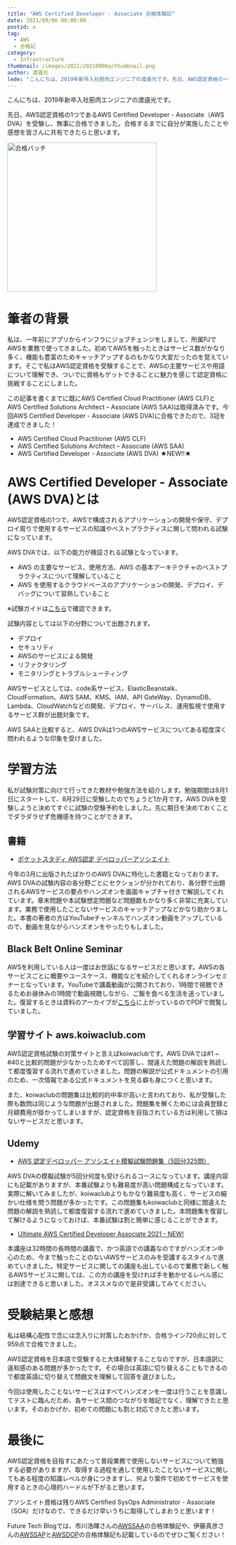 ```yaml
---
title: "AWS Certified Developer - Associate 合格体験記"
date: 2021/09/06 00:00:00
postid: a
tag:
  - AWS
  - 合格記
category:
  - Infrastructure
thumbnail: /images/2021/20210906a/thumbnail.png
author: 渡邉光
lede: "こんにちは、2019年新卒入社筋肉エンジニアの渡邉光です。先日、AWS認定資格の一つであるAWS Certified Developer - Associate（AWS DVA）を受験し、無事に合格することができました。合格するまでに自分が実施したことや感想を皆さんに共有できたらと思います。"
---
```

こんにちは、2019年新卒入社筋肉エンジニアの渡邉光です。

先日、AWS認定資格の1つであるAWS Certified Developer - Associate（AWS DVA）を受験し、無事に合格できました。合格するまでに自分が実施したことや感想を皆さんに共有できたらと思います。

<img src="/images/2021/20210906a/合格バッチ.png" alt="合格バッチ" width="340" height="340" loading="lazy">

# 筆者の背景

私は、一年前にアプリからインフラにジョブチェンジをしまして、所属PJでAWSを業務で使ってきました。初めてAWSを触ったときはサービス数がかなり多く、機能も豊富のためキャッチアップするのもかなり大変だったのを覚えています。そこで私はAWS認定資格を受験することで、AWSの主要サービスや用語について理解でき、ついでに資格もゲットできることに魅力を感じて認定資格に挑戦することにしました。

この記事を書くまでに既にAWS Certified Cloud Practitioner (AWS CLF)とAWS Certified Solutions Architect – Associate (AWS SAA)は取得済みです。今回AWS Certified Developer - Associate (AWS DVA)に合格できたので、3冠を達成できました！

- AWS Certified Cloud Practitioner (AWS CLF)
- AWS Certified Solutions Architect – Associate (AWS SAA)
- AWS Certified Developer - Associate (AWS DVA) ★NEW!!★

# AWS Certified Developer - Associate (AWS DVA)とは

AWS認定資格の1つで、AWSで構成されるアプリケーションの開発や保守、デプロイ周りで使用するサービスの知識やベストプラクティスに関して問われる試験になっています。

AWS DVAでは、以下の能力が検証される試験となっています。

- AWS の主要なサービス、使用方法、AWS の基本アーキテクチャのベストプラクティスについて理解していること
- AWS を使用するクラウドベースのアプリケーションの開発、デプロイ、デバッグについて習熟していること

※試験ガイドは[こちら](https://aws.amazon.com/jp/certification/certified-developer-associate/?ch=tile&tile=getstarted)で確認できます。

試験内容としては以下の分野について出題されます。

- デプロイ
- セキュリティ
- AWSのサービスによる開発
- リファクタリング
- モニタリングとトラブルシューティング

AWSサービスとしては、code系サービス、ElasticBeanstalk、CloudFormation、AWS SAM、KMS、IAM、API GateWay、DynamoDB、Lambda、CloudWatchなどの開発、デプロイ、サーバレス、運用監視で使用するサービス群が出題対象です。

AWS SAAと比較すると、AWS DVAは1つのAWSサービスについてある程度深く問われるような印象を受けました。

# 学習方法

私が試験対策に向けて行ってきた教材や勉強方法を紹介します。勉強期間は8月1日にスタートして、8月29日に受験したのでちょうど1か月です。AWS DVAを受験しようと決めてすぐに試験の受験予約をしました。先に期日を決めておくことでダラダラせず危機感を持つことができます。

## 書籍

- [ポケットスタディ AWS認定 デベロッパーアソシエイト](https://www.amazon.co.jp/dp/4798063401)

今年の3月に出版されたばかりのAWS DVAに特化した書籍となっております。AWS DVAの試験内容の各分野ごとにセクションが分かれており、各分野で出題されるAWSサービスの要点やハンズオンを画面キャプチャ付きで解説してくれています。章末問題や本試験想定問題など問題数もかなり多く非常に充実しています。業務で使用したことないサービスのキャッチアップなどかなり助かりました。本書の著者の方はYouTubeチャンネルでハンズオン動画をアップしているので、動画を見ながらハンズオンをやったりもしました。

## Black Belt Online Seminar

AWSを利用している人は一度はお世話になるサービスだと思います。AWSの各サービスごとに概要やユースケース、機能などを紹介してくれるオンラインセミナーとなっています。YouTubeで講義動画が公開されており、1時間で視聴できるためお昼休みの1時間で動画視聴しながら、ご飯を食べる生活を送っていました。復習するときは資料のアーカイブが[こちら](https://aws.amazon.com/jp/aws-jp-introduction/aws-jp-webinar-service-cut/)に上がっているのでPDFで閲覧していました。

## 学習サイト aws.koiwaclub.com

AWS認定資格試験の対策サイトと言えばkoiwaclubです。AWS DVAでは#1 ~ #40と比較的問題が少なかったためすべて回答し、間違えた問題の解説を熟読して都度復習する流れで進めていきました。問題の解説が公式ドキュメントの引用のため、一次情報である公式ドキュメントを見る癖も身につくと思います。

また、koiwaclubの問題集は比較的的中率が高いと言われており、私が受験した際も数問は同じような問題が出題されました。問題集を解くためには会員登録と月額費用が掛かってしまいますが、認定資格を目指されている方は利用して損はないサービスだと思います。

## Udemy

- [AWS 認定デベロッパー アソシエイト模擬試験問題集（5回分325問）](https://www.udemy.com/course/aws-31955/)

AWS DVAの模擬試験が5回分何度も受けられるコースになっています。講座内容にも記載がありますが、本番試験よりも難易度が高い問題構成となっています。実際に解いてみましたが、koiwaclubよりもかなり難易度も高く、サービスの細かい仕様を問う問題が多かったです。この問題集もkoiwaclubと同様に間違えた問題の解説を熟読して都度復習する流れで進めていきました。本問題集を復習して解けるようになっておけば、本番試験は割と簡単に感じることができます。

- [Ultimate AWS Certified Developer Associate 2021 - NEW!](https://www.udemy.com/course/aws-certified-developer-associate-dva-c01/)

本講座は32時間の長時間の講義で、かつ英語での講義なのですがハンズオン中心のため、今まで触ったことのないAWSサービスのみを受講するスタイルで進めていきました。特定サービスに関しての講座も出しているので業務で新しく触るAWSサービスに関しては、この方の講座を受ければ手を動かせるレベル感には到達できると思いました。オススメなので是非受講してみてください。

# 受験結果と感想

私は結構心配性で念には念入りに対策したおかげか、合格ライン720点に対して959点で合格できました。

AWS認定資格を日本語で受験すると大体経験することなのですが、日本語訳に違和感のある問題が多かったです。その場合は英語に切り替えることもできるので都度英語に切り替えて問題文を理解して回答を選びました。

今回は使用したことないサービスはすべてハンズオンを一度は行うことを意識してテストに臨んだため、各サービス間のつながりを暗記でなく、理解できたと思います。そのおかげか、初めての問題にも割と対応できたと思います。

# 最後に

AWS認定資格を目指すにあたって普段業務で使用しないサービスについて勉強する必要がありますが、取得する過程を通して使用したことないサービスに関してもある程度の知識レベルが身につきますし、何より案件で初めてサービスを使用するときの心理的ハードルが下がると思います。

アソシエイト資格は残りAWS Certified SysOps Administrator - Associate（SOA）だけなので、できるだけ早いうちに取得してしまおうと思います！

Future Tech Blogでは、市川浩暉さんの[AWSSAA](/articles/20210818b/)の合格体験記や、伊藤真彦さんの[AWSSAP](/articles/20210607a/)と[AWSDOP](/articles/20210825a/)の合格体験記も記載しているのでぜひご覧ください！
